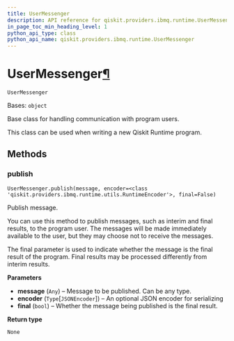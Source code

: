 ```yaml
---
title: UserMessenger
description: API reference for qiskit.providers.ibmq.runtime.UserMessenger
in_page_toc_min_heading_level: 1
python_api_type: class
python_api_name: qiskit.providers.ibmq.runtime.UserMessenger
---
```


# UserMessenger[¶](#usermessenger "Permalink to this headline")

<span id="qiskit.providers.ibmq.runtime.UserMessenger" />

`UserMessenger`

Bases: `object`

Base class for handling communication with program users.

This class can be used when writing a new Qiskit Runtime program.

## Methods

### publish

<span id="qiskit.providers.ibmq.runtime.UserMessenger.publish" />

`UserMessenger.publish(message, encoder=<class 'qiskit.providers.ibmq.runtime.utils.RuntimeEncoder'>, final=False)`

Publish message.

You can use this method to publish messages, such as interim and final results, to the program user. The messages will be made immediately available to the user, but they may choose not to receive the messages.

The final parameter is used to indicate whether the message is the final result of the program. Final results may be processed differently from interim results.

**Parameters**

*   **message** (`Any`) – Message to be published. Can be any type.
*   **encoder** (`Type`\[`JSONEncoder`]) – An optional JSON encoder for serializing
*   **final** (`bool`) – Whether the message being published is the final result.

**Return type**

`None`

